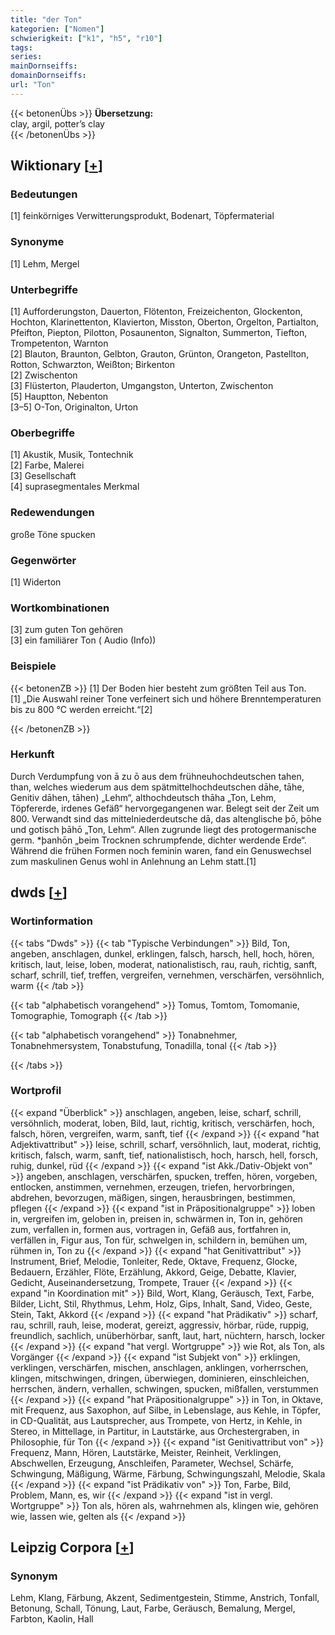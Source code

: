 ```yaml
---
title: "der Ton"
kategorien: ["Nomen"]
schwierigkeit: ["k1", "h5", "r10"]
tags:
series:
mainDornseiffs:
domainDornseiffs:
url: "Ton"
---
```


{{< betonenÜbs >}}
**Übersetzung:**  
clay, argil, potter’s clay  
{{< /betonenÜbs >}}

## Wiktionary [[+](https://de.wiktionary.org/wiki/Ton)]

### Bedeutungen
[1] feinkörniges Verwitterungsprodukt, Bodenart, Töpfermaterial  

### Synonyme
[1] Lehm, Mergel  

### Unterbegriffe
[1] Aufforderungston, Dauerton, Flötenton, Freizeichenton, Glockenton, Hochton, Klarinettenton, Klavierton, Misston, Oberton, Orgelton, Partialton, Pfeifton, Piepton, Pilotton, Posaunenton, Signalton, Summerton, Tiefton, Trompetenton, Warnton  
[2] Blauton, Braunton, Gelbton, Grauton, Grünton, Orangeton, Pastellton, Rotton, Schwarzton, Weißton; Birkenton  
[2] Zwischenton  
[3] Flüsterton, Plauderton, Umgangston, Unterton, Zwischenton  
[5] Hauptton, Nebenton  
[3–5] O-Ton, Originalton, Urton  

### Oberbegriffe
[1] Akustik, Musik, Tontechnik  
[2] Farbe, Malerei  
[3] Gesellschaft  
[4] suprasegmentales Merkmal  

### Redewendungen
große Töne spucken  

### Gegenwörter
[1] Widerton  

### Wortkombinationen
[3] zum guten Ton gehören  
[3] ein familiärer Ton ( Audio (Info))  

### Beispiele
{{< betonenZB >}}
[1] Der Boden hier besteht zum größten Teil aus Ton.  
[1] „Die Auswahl reiner Tone verfeinert sich und höhere Brenntemperaturen bis zu 800 °C werden erreicht.“[2]  

{{< /betonenZB >}}
### Herkunft
Durch Verdumpfung von ā zu ō aus dem frühneuhochdeutschen tahen, than, welches wiederum aus dem spätmittelhochdeutschen dāhe, tāhe, Genitiv dāhen, tāhen) „Lehm“, althochdeutsch thāha „Ton, Lehm, Töpfererde, irdenes Gefäß“ hervorgegangenen war. Belegt seit der Zeit um 800. Verwandt sind das mittelniederdeutsche dā, das altenglische þō, þōhe und gotisch þāhō „Ton, Lehm“. Allen zugrunde liegt des protogermanische germ. *þanhōn „beim Trocknen schrumpfende, dichter werdende Erde“. Während die frühen Formen noch feminin waren, fand ein Genuswechsel zum maskulinen Genus wohl in Anlehnung an Lehm statt.[1]  



## dwds [[+](https://www.dwds.de/wb/Ton)]

### Wortinformation
{{< tabs "Dwds" >}}
{{< tab "Typische Verbindungen" >}}
Bild, Ton, angeben, anschlagen, dunkel, erklingen, falsch, harsch, hell, hoch, hören, kritisch, laut, leise, loben, moderat, nationalistisch, rau, rauh, richtig, sanft, scharf, schrill, tief, treffen, vergreifen, vernehmen, verschärfen, versöhnlich, warm
{{< /tab >}}

{{< tab "alphabetisch vorangehend" >}}
Tomus, Tomtom, Tomomanie, Tomographie, Tomograph
{{< /tab >}}

{{< tab "alphabetisch vorangehend" >}}
Tonabnehmer, Tonabnehmersystem, Tonabstufung, Tonadilla, tonal
{{< /tab >}}

{{< /tabs >}}

### Wortprofil
{{< expand "Überblick" >}} anschlagen, angeben, leise, scharf, schrill, versöhnlich, moderat, loben, Bild, laut, richtig, kritisch, verschärfen, hoch, falsch, hören, vergreifen, warm, sanft, tief {{< /expand >}}
{{< expand "hat Adjektivattribut" >}} leise, schrill, scharf, versöhnlich, laut, moderat, richtig, kritisch, falsch, warm, sanft, tief, nationalistisch, hoch, harsch, hell, forsch, ruhig, dunkel, rüd {{< /expand >}}
{{< expand "ist Akk./Dativ-Objekt von" >}} angeben, anschlagen, verschärfen, spucken, treffen, hören, vorgeben, entlocken, anstimmen, vernehmen, erzeugen, triefen, hervorbringen, abdrehen, bevorzugen, mäßigen, singen, herausbringen, bestimmen, pflegen {{< /expand >}}
{{< expand "ist in Präpositionalgruppe" >}} loben in, vergreifen im, geloben in, preisen in, schwärmen in, Ton in, gehören zum, verfallen in, formen aus, vortragen in, Gefäß aus, fortfahren in, verfällen in, Figur aus, Ton für, schwelgen in, schildern in, bemühen um, rühmen in, Ton zu {{< /expand >}}
{{< expand "hat Genitivattribut" >}} Instrument, Brief, Melodie, Tonleiter, Rede, Oktave, Frequenz, Glocke, Bedauern, Erzähler, Flöte, Erzählung, Akkord, Geige, Debatte, Klavier, Gedicht, Auseinandersetzung, Trompete, Trauer {{< /expand >}}
{{< expand "in Koordination mit" >}} Bild, Wort, Klang, Geräusch, Text, Farbe, Bilder, Licht, Stil, Rhythmus, Lehm, Holz, Gips, Inhalt, Sand, Video, Geste, Stein, Takt, Akkord {{< /expand >}}
{{< expand "hat Prädikativ" >}} scharf, rau, schrill, rauh, leise, moderat, gereizt, aggressiv, hörbar, rüde, ruppig, freundlich, sachlich, unüberhörbar, sanft, laut, hart, nüchtern, harsch, locker {{< /expand >}}
{{< expand "hat vergl. Wortgruppe" >}} wie Rot, als Ton, als Vorgänger {{< /expand >}}
{{< expand "ist Subjekt von" >}} erklingen, verklingen, verschärfen, mischen, anschlagen, anklingen, vorherrschen, klingen, mitschwingen, dringen, überwiegen, dominieren, einschleichen, herrschen, ändern, verhallen, schwingen, spucken, mißfallen, verstummen {{< /expand >}}
{{< expand "hat Präpositionalgruppe" >}} in Ton, in Oktave, mit Frequenz, aus Saxophon, auf Silbe, in Lebenslage, aus Kehle, in Töpfer, in CD-Qualität, aus Lautsprecher, aus Trompete, von Hertz, in Kehle, in Stereo, in Mittellage, in Partitur, in Lautstärke, aus Orchestergraben, in Philosophie, für Ton {{< /expand >}}
{{< expand "ist Genitivattribut von" >}} Frequenz, Mann, Hören, Lautstärke, Meister, Reinheit, Verklingen, Abschwellen, Erzeugung, Anschleifen, Parameter, Wechsel, Schärfe, Schwingung, Mäßigung, Wärme, Färbung, Schwingungszahl, Melodie, Skala {{< /expand >}}
{{< expand "ist Prädikativ von" >}} Ton, Farbe, Bild, Problem, Mann, es, wir {{< /expand >}}
{{< expand "ist in vergl. Wortgruppe" >}} Ton als, hören als, wahrnehmen als, klingen wie, gehören wie, lassen wie, gelten als {{< /expand >}}

## Leipzig Corpora [[+](https://corpora.uni-leipzig.de/en/res?word=Ton&corpusId=deu_newscrawl-public_2018)]


### Synonym
Lehm, Klang, Färbung, Akzent, Sedimentgestein, Stimme, Anstrich, Tonfall, Betonung, Schall, Tönung, Laut, Farbe, Geräusch, Bemalung, Mergel, Farbton, Kaolin, Hall

